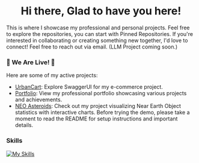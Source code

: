 <h1 align="center">Hi there, Glad to have you here!</h1>
<p>This is where I showcase my professional and personal projects. Feel free to explore the repositories, you can start with Pinned Repositories. If you're interested in collaborating or creating something new together, I'd love to connect! Feel free to reach out via email. (LLM Project coming soon.)</p>

### 🎉 We Are Live! 🎉
Here are some of my active projects:
- [UrbanCart](https://batra-ecom-1-0.onrender.com/swagger-ui/index.html): Explore SwaggerUI for my e-commerce project.
- [Portfolio](https://hb99960.github.io/Portfolio/): View my professional portfolio showcasing various projects and achievements.
- [NEO Asteroids](https://hb99960.github.io/NEO-Asteroids/): Check out my project visualizing Near Earth Object statistics with interactive charts. Before trying the demo, please take a moment to read the README for setup instructions and important details.

### Skills
[![My Skills](https://skillicons.dev/icons?i=js,java,python,mysql,spring,react,mongodb,nodejs,expressjs,nestjs,androidstudio,aws)](https://skillicons.dev)



